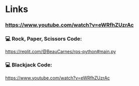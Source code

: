 # Links
### https://www.youtube.com/watch?v=eWRfhZUzrAc

### 💻 Rock, Paper, Scissors Code: 
https://replit.com/@BeauCarnes/rps-python#main.py

### 💻 Blackjack Code: 
https://www.youtube.com/watch?v=eWRfhZUzrAc

